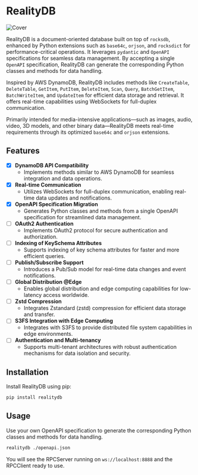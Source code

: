 # RealityDB

![Cover](./images/landspace.jpeg)

RealityDB is a document-oriented database built on top of `rocksdb`, enhanced by Python extensions such as `base64c`, `orjson`, and `rocksdict` for performance-critical operations. It leverages `pydantic` and `OpenAPI` specifications for seamless data management. By accepting a single `OpenAPI` specification, RealityDB can generate the corresponding Python classes and methods for data handling.

Inspired by AWS DynamoDB, RealityDB includes methods like `CreateTable`, `DeleteTable`, `GetItem`, `PutItem`, `DeleteItem`, `Scan`, `Query`, `BatchGetItem`, `BatchWriteItem`, and `UpdateItem` for efficient data storage and retrieval. It offers real-time capabilities using WebSockets for full-duplex communication.

Primarily intended for media-intensive applications—such as images, audio, video, 3D models, and other binary data—RealityDB meets real-time requirements through its optimized `base64c` and `orjson` extensions.

## Features

- [x] **DynamoDB API Compatibility**
  - Implements methods similar to AWS DynamoDB for seamless integration and data operations.
- [x] **Real-time Communication**
  - Utilizes WebSockets for full-duplex communication, enabling real-time data updates and notifications.
- [x] **OpenAPI Specification Migration**
  - Generates Python classes and methods from a single OpenAPI specification for streamlined data management.
- [ ] **OAuth2 Authentication**
  - Implements OAuth2 protocol for secure authentication and authorization.
- [ ] **Indexing of KeySchema Attributes**
  - Supports indexing of key schema attributes for faster and more efficient queries.
- [ ] **Publish/Subscribe Support**
  - Introduces a Pub/Sub model for real-time data changes and event notifications.
- [ ] **Global Distribution @Edge**
  - Enables global distribution and edge computing capabilities for low-latency access worldwide.
- [ ] **Zstd Compression**
  - Integrates Zstandard (zstd) compression for efficient data storage and transfer.
- [ ] **S3FS Integration with Edge Computing**
  - Integrates with S3FS to provide distributed file system capabilities in edge environments.
- [ ] **Authentication and Multi-tenancy**
  - Supports multi-tenant architectures with robust authentication mechanisms for data isolation and security.

## Installation

Install RealityDB using pip:

```bash
pip install realitydb
```

## Usage

Use your own OpenAPI specification to generate the corresponding Python classes and methods for data handling.

```bash
realitydb ./openapi.json
```

You will see the RPCServer running on `ws://localhost:8888` and the RPCClient ready to use.




